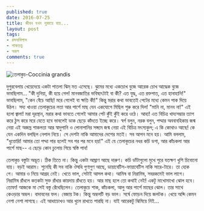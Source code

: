 ```yaml
---
published: true
date: 2016-07-25
title: জীবন যখন শুকায়ে যায়...
layout: post
tags:
- রসনাবিলাস
- শাকতত্ত্ব
- অম্বল
comments: true
---
```

<img class="img-resize" src="http://utsargo.github.io/images/তেলাকুচ.JPG" alt="তেলাকুচ-Coccinia grandis"/>

দুপুরবেলায় খেয়েদেয়ে একটা পাতলা ঝিম্ মত এসেছে। ঝুমের মধ্যে একচোখ বুজে আরেক চোখ আদ্ধেক বুজে ভাবছিলাম... "কী দুনিয়া, কী হয়ে গেল! মানবজাতির ভবিষ্যৎটাই বা কী? এত যুদ্ধ, এত রক্তপাত, এত হানাহানি!" ভাবছিলাম, "কেন বেঁচে আছি! মরে গেলেই বা ক্ষতি কী!" কিন্তু মরার কথা ভাবতেই পেটের মধ্যে কেমন পাক দিয়ে উঠল। সদ্য খাওয়া তেলাকুচের লতা আর পার্শে মাছ যেন একযোগে মিছিল শুরু করে দিল! "মানি না, মানব না!" এই হলো জ্বালা! মরা দূরস্থান, মরার কথা ভাবতে গেলেই আমার পেট কুঁই কুঁই করে ওঠে। আহা! এত বিচিত্র খাদ্যসম্ভার ত্যাগ করে ঠুস করে মরে যেতে হবে ভাবলেই ডাক ছেড়ে কাঁদতে ইচ্ছে করে। স্বর্গ বলুন, নরক বলুন, পদ্মার অববাবহিকায় জন্ম নেয়া এই অজস্র শাকলতা আর স্বাদুপানি ও লোনাপানির সঙ্গমে জন্ম নেয়া এই বিচিত্র মৎস্যকুল; এ কি কোথাও আছে! কে যেন একদিন বলছিল নেপাল নিয়ে। সে দেশটা নাকি আমাদের দেশের মতই। সব আপন মনে হয়। আমি বললাম, "ধুত্তোরি! আমার তো পদ্মা পার হলেই সব পর পর মনে হয়!" এই যে তেলাকুচের নধর কচি ডগা, আর কাঁচকলা আর পার্শে মাছ-- এ ছেড়ে কোন চুলোয় গিয়ে স্বস্তি পাব!



তেলাকুচ বস্তুটা অদ্ভূত। ঠিক তিতে না। কিন্তু একটা আঘ্রাণ আছে দারুণ। কচি ডাঁটাগুলো মুখে পুরে যতক্ষণ খুশি চিবোনো যায়। বড়ই আরাম। শুনেছি কী সব নাকি ঔষধি গুণাগুণ আছে, ডায়াবেটিস-ফায়াবেটিস নাকি সারে-টারে। তা হোক গে। আমার ও নিয়ে আগ্রহ নেই। খেতে ভাল, সেটাই আসল কথা। আমিষ বা নিরামিষ, সবরকমেই ভাল লাগে। নিরামিষ রাঁধলে কতকটা সুক্ত রাঁধার কায়দায় রাঁধতে হয়। আর মাছ হলে তো কথাই নেই! একটু মাখোমাখো ঝোল হবে। তোফা! আজকে মা সেই বস্তু রেঁধেছিলেন। তেলাকুচে শাক, কাঁচকলা, আলু আর পার্শে মাছের ঝোল। তার সাথে কেওড়ার অম্বল। বাদাবনের ফল। বেজায় টক। কিন্তু অম্বলটি বড় ভাল। সর্ষে ফোড়ন দিয়ে জলটক। খেয়ে অব্দি কেমন নেশা নেশা লাগছে। এই আধাচোখও আর খুলে রাখতে পারছি না। যাই আরেকটু ঝিমিয়ে নিই...
